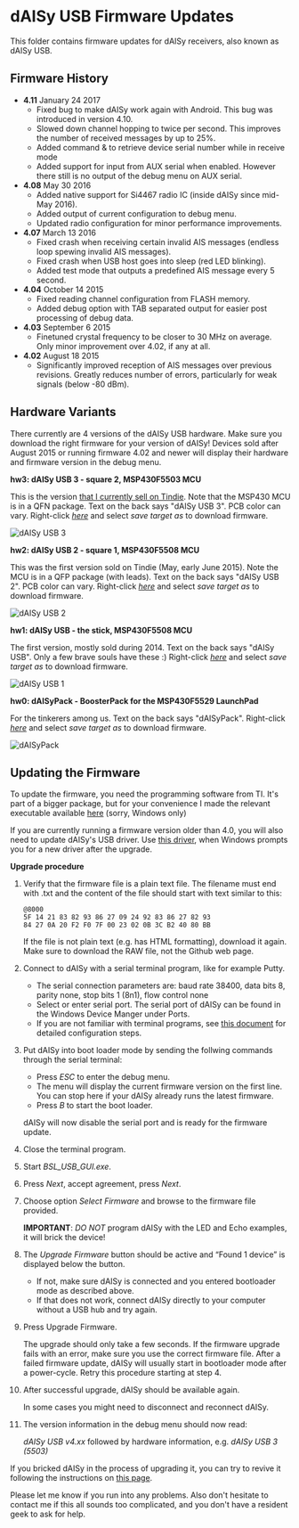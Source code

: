 # dAISy USB Firmware Updates

This folder contains firmware updates for dAISy receivers, also known as dAISy USB.

## Firmware History

* **4.11** January 24 2017
  - Fixed bug to make dAISy work again with Android. This bug was introduced in version 4.10.
  - Slowed down channel hopping to twice per second. This improves the number of received messages by up to 25%.
  - Added command & to retrieve device serial number while in receive mode
  - Added support for input from AUX serial when enabled. However there still is no output of the debug menu on AUX serial.
* **4.08** May 30 2016
  - Added native support for Si4467 radio IC (inside dAISy since mid-May 2016).
  - Added output of current configuration to debug menu.
  - Updated radio configuration for minor performance improvements.
* **4.07** March 13 2016
  - Fixed crash when receiving certain invalid AIS messages (endless loop spewing invalid AIS messages). 
  - Fixed crash when USB host goes into sleep (red LED blinking).
  - Added test mode that outputs a predefined AIS message every 5 second.
* **4.04** October 14 2015
  - Fixed reading channel configuration from FLASH memory.
  - Added debug option with TAB separated output for easier post processing of debug data.
* **4.03** September 6 2015
  - Finetuned crystal frequency to be closer to 30 MHz on average. Only minor improvement over 4.02, if any at all.
* **4.02** August 18 2015
  - Significantly improved reception of AIS messages over previous revisions. Greatly reduces number of errors, particularly for weak signals (below -80 dBm).

## Hardware Variants

There currently are 4 versions of the dAISy USB hardware. Make sure you download the right firmware for your version of dAISy!
Devices sold after August 2015 or running firmware 4.02 and newer will display their hardware and firmware version in the debug menu.

**hw3: dAISy USB 3 - square 2, MSP430F5503 MCU**

This is the version [that I currently sell on Tindie](https://www.tindie.com/products/astuder/daisy-ais-receiver/).
Note that the MSP430 MCU is in a QFN package. Text on the back says "dAISy USB 3". PCB color can vary.
Right-click *[here](https://github.com/astuder/dAISy/raw/master/Firmware/Daisy_hw3_fw4_11.txt)* and select *save target as* to download firmware.

![dAISy USB 3](../Pictures/dAISyUSB3.jpg)

**hw2: dAISy USB 2 - square 1, MSP430F5508 MCU**

This was the first version sold on Tindie (May, early June 2015). Note the MCU is in a QFP package (with leads). Text on the back says "dAISy USB 2".
PCB color can vary. Right-click *[here](https://github.com/astuder/dAISy/raw/master/Firmware/Daisy_hw2_fw4_11.txt)* and select *save target as* to download firmware.

![dAISy USB 2](../Pictures/dAISyUSB2.jpg)

**hw1: dAISy USB - the stick, MSP430F5508 MCU**

The first version, mostly sold during 2014. Text on the back says "dAISy USB". Only a few brave souls have these :)
Right-click *[here](https://github.com/astuder/dAISy/raw/master/Firmware/Daisy_hw1_fw4_11.txt)* and select *save target as* to download firmware.

![dAISy USB 1](../Pictures/dAISyUSB1.jpg)

**hw0: dAISyPack - BoosterPack for the MSP430F5529 LaunchPad**

For the tinkerers among us. Text on the back says "dAISyPack".
Right-click *[here](https://github.com/astuder/dAISy/raw/master/Firmware/Daisy_hw0_fw4_11.txt)* and select *save target as* to download firmware.

![dAISyPack](../Pictures/dAISyUSBBoosterPack.jpg)

## Updating the Firmware

To update the firmware, you need the programming software from TI. It's part of a bigger package, but for your convenience I made the relevant executable available [here](http://www.adrianstuder.com/daisy/BSL_USB_GUI.zip) (sorry, Windows only)

If you are currently running a firmware version older than 4.0, you will also need to update dAISy's USB driver. Use [this driver](http://www.adrianstuder.com/daisy/daisyUSB%20inf%20v2.zip), when Windows prompts you for a new driver after the upgrade.

**Upgrade procedure**

1.  Verify that the firmware file is a plain text file. The filename must end with .txt and the content of the file should start with text similar to this:
	~~~~
	@8000
    5F 14 21 83 82 93 86 27 09 24 92 83 86 27 82 93 
    84 27 0A 20 F2 F0 7F 00 23 02 0B 3C B2 40 80 BB 
	~~~~
	If the file is not plain text (e.g. has HTML formatting), download it again. Make sure to download the RAW file, not the Github web page.

2.	Connect to dAISy with a serial terminal program, like for example Putty.
    - The serial connection parameters are: baud rate 38400, data bits 8, parity none, stop bits 1 (8n1), flow control none
	- Select or enter serial port. The serial port of dAISy can be found in the Windows Device Manger under Ports.
	- If you are not familiar with terminal programs, see [this document](http://www.microsemi.com/document-portal/doc_view/130815-configuring-serial-terminal-emulation-programs) for detailed configuration steps.

3.	Put dAISy into boot loader mode by sending the follwing commands through the serial terminal:
	- Press *ESC* to enter the debug menu.
	- The menu will display the current firmware version on the first line. You can stop here if your dAISy already runs the latest firmware.
	- Press *B* to start the boot loader.
	
	dAISy will now disable the serial port and is ready for the firmware update.

4.	Close the terminal program.

5.	Start *BSL_USB_GUI.exe*.

6.	Press *Next*, accept agreement, press *Next*.

7.	Choose option *Select Firmware* and browse to the firmware file provided.
	
	**IMPORTANT**: *DO NOT* program dAISy with the LED and Echo examples, it will brick the device!

8.	The *Upgrade Firmware* button should be active and “Found 1 device” is displayed below the button.
	- If not, make sure dAISy is connected and you entered bootloader mode as described above.
	- If that does not work, connect dAISy directly to your computer without a USB hub and try again.
	
9.	Press Upgrade Firmware.
	
	The upgrade should only take a few seconds.
	If the firmware upgrade fails with an error, make sure you use the correct firmware file.
	After a failed firmware update, dAISy will usually start in bootloader mode after a power-cycle. Retry this procedure starting
	at step 4.

10.	After successful upgrade, dAISy should be available again.

	In some cases you might need to disconnect and reconnect dAISy.

11.	The version information in the debug menu should now read:

	*dAISy USB v4.xx* followed by hardware information, e.g. *dAISy USB 3 (5503)*

If you bricked dAISy in the process of upgrading it, you can try to revive it following the instructions on [this page](./unbrick-daisy.md).
	
Please let me know if you run into any problems. Also don't hesitate to contact me if this all sounds too complicated,
and you don't have a resident geek to ask for help. 